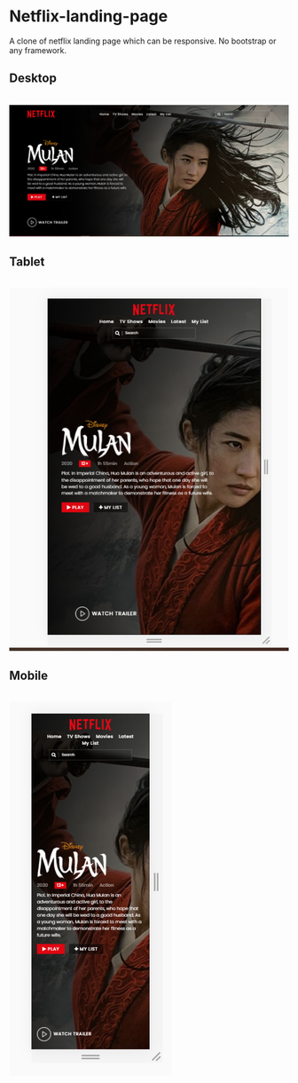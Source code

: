 # Netflix-landing-page
A clone of netflix landing page which can be responsive. No bootstrap or any framework.
## Desktop 
<br>
    <img src="https://github.com/tumoqun/Netflix-landing-page/blob/master/desktop.PNG" alt="">
</br>


## Tablet
<br>
    <img src="https://github.com/tumoqun/Netflix-landing-page/blob/master/Tablet.PNG" alt="">
</br>


## Mobile
<br>
    <img src="https://github.com/tumoqun/Netflix-landing-page/blob/master/mobile.PNG" alt="">
</br>
